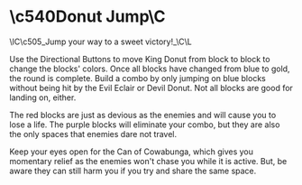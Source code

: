 # \c540Donut Jump\C

\lC\c505_Jump your way to a sweet victory!_\C\L

Use the Directional Buttons to move King Donut from block to block to change the blocks' colors. Once all blocks have changed from blue to gold, the round is complete. Build a combo by only jumping on blue blocks without being hit by the Evil Eclair or Devil Donut. Not all blocks are good for landing on, either.

The red blocks are just as devious as the enemies and will cause you to lose a life. The purple blocks will eliminate your combo, but they are also the only spaces that enemies dare not travel.

Keep your eyes open for the Can of Cowabunga, which gives you momentary relief as the enemies won't chase you while it is active. But, be aware they can still harm you if you try and share the same space.
